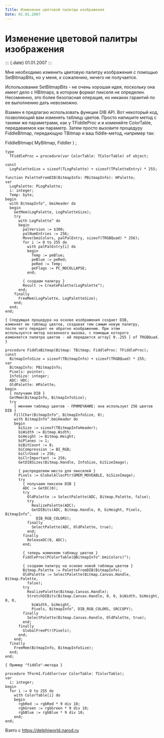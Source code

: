 ```yaml
---
Title: Изменение цветовой палитры изображения
Date: 01.01.2007
---
```



Изменение цветовой палитры изображения
======================================

::: {.date}
01.01.2007
:::

Мне необходимо изменить цветовую палитру изображения с помощью
SetBitmapBits, но у меня, к сожалению, ничего не получается.

Использование SetBitmapBits - не очень хорошая идея, поскольку она имеет
дело с HBitmaps, в котором формат пикселя не определен. Несомненно, это
более безопасная операция, но никаких гарантий по ее выполнению дать
невозможно.

Взамен я предлагаю использовать функции DIB API. Вот некоторый код,
позволяющий вам изменять таблицу цветов. Просто напишите метод с такими
же параметрами, как у TFiddleProc и и изменяйте ColorTable, передаваемое
как параметр. Затем просто вызовите процедуру FiddleBitmap, передающую
TBitmap и ваш fiddle-метод, например так:

FiddleBitmap( MyBitmap, Fiddler ) ;

    type
      TFiddleProc = procedure(var ColorTable: TColorTable) of object;
     
    const
      LogPaletteSize = sizeof(TLogPalette) + sizeof(TPaletteEntry) * 255;
     
    function PaletteFromDIB(BitmapInfo: PBitmapInfo): HPalette;
    var
      LogPalette: PLogPalette;
      i: integer;
      Temp: byte;
    begin
      with BitmapInfo^, bmiHeader do
      begin
        GetMem(LogPalette, LogPaletteSize);
        try
          with LogPalette^ do
          begin
            palVersion := $300;
            palNumEntries := 256;
            Move(bmiColors, palPalEntry, sizeof(TRGBQuad) * 256);
            for i := 0 to 255 do
              with palPalEntry[i] do
              begin
                Temp := peBlue;
                peBlue := peRed;
                peRed := Temp;
                peFlags := PC_NOCOLLAPSE;
              end;
     
            { создаем палитру }
            Result := CreatePalette(LogPalette^);
          end;
        finally
          FreeMem(LogPalette, LogPaletteSize);
        end;
      end;
    end;
     
    { Следующая процедура на основе изображения создает DIB,
    изменяет ее таблицу цветов, создавая тем самым новую палитру,
    после чего передает ее обратно изображению. При этом
    используется метод косвенного вызова, с помощью которого
    изменяется палитра цветов - ей передается array[ 0..255 ] of TRGBQuad. }
     
    procedure FiddleBitmap(Bitmap: TBitmap; FiddleProc: TFiddleProc);
    const
      BitmapInfoSize = sizeof(TBitmapInfo) + sizeof(TRGBQuad) * 255;
    var
      BitmapInfo: PBitmapInfo;
      Pixels: pointer;
      InfoSize: integer;
      ADC: HDC;
      OldPalette: HPalette;
    begin
      { получаем DIB }
      GetMem(BitmapInfo, BitmapInfoSize);
      try
        { меняем таблицу цветов - ПРИМЕЧАНИЕ: она использует 256 цветов DIB }
        FillChar(BitmapInfo^, BitmapInfoSize, 0);
        with BitmapInfo^.bmiHeader do
        begin
          biSize := sizeof(TBitmapInfoHeader);
          biWidth := Bitmap.Width;
          biHeight := Bitmap.Height;
          biPlanes := 1;
          biBitCount := 8;
          biCompression := BI_RGB;
          biClrUsed := 256;
          biClrImportant := 256;
          GetDIBSizes(Bitmap.Handle, InfoSize, biSizeImage);
     
          { распределяем место для пикселей }
          Pixels := GlobalAllocPtr(GMEM_MOVEABLE, biSizeImage);
          try
            { получаем пиксели DIB }
            ADC := GetDC(0);
            try
              OldPalette := SelectPalette(ADC, Bitmap.Palette, false);
              try
                RealizePalette(ADC);
                GetDIBits(ADC, Bitmap.Handle, 0, biHeight, Pixels, BitmapInfo^,
                  DIB_RGB_COLORS);
              finally
                SelectPalette(ADC, OldPalette, true);
              end;
            finally
              ReleaseDC(0, ADC);
            end;
     
            { теперь изменяем таблицу цветов }
            FiddleProc(PColorTable(@BitmapInfo^.bmiColors)^);
     
            { создаем палитру на основе новой таблицы цветов }
            Bitmap.Palette := PaletteFromDIB(BitmapInfo);
            OldPalette := SelectPalette(Bitmap.Canvas.Handle, Bitmap.Palette,
              false);
            try
              RealizePalette(Bitmap.Canvas.Handle);
              StretchDIBits(Bitmap.Canvas.Handle, 0, 0, biWidth, biHeight, 0, 0,
                biWidth, biHeight,
                Pixels, BitmapInfo^, DIB_RGB_COLORS, SRCCOPY);
            finally
              SelectPalette(Bitmap.Canvas.Handle, OldPalette, true);
            end;
          finally
            GlobalFreePtr(Pixels);
          end;
        end;
      finally
        FreeMem(BitmapInfo, BitmapInfoSize);
      end;
    end;
     
    { Пример "fiddle"-метода }
     
    procedure TForm1.Fiddler(var ColorTable: TColorTable);
    var
      i: integer;
    begin
      for i := 0 to 255 do
        with ColorTable[i] do
        begin
          rgbRed := rgbRed * 9 div 10;
          rgbGreen := rgbGreen * 9 div 10;
          rgbBlue := rgbBlue * 9 div 10;
        end;
    end;

Взято с <https://delphiworld.narod.ru>
